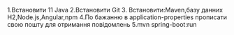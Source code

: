 1.Встановити 11 Java
2.Встановити Git
3. Встановити:Maven,базу данних H2,Node.js,Angular,npm
4.По бажанню в application-properties прописати свою пошту для отримання повідомлень
5.mvn spring-boot:run